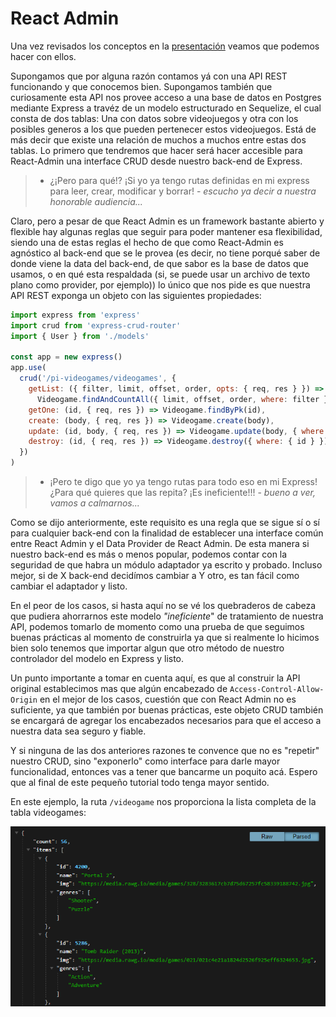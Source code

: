 # React Admin

Una vez revisados los conceptos en la [presentación](http://yvy.dkndrd.com/Presentación1.pptx) veamos que podemos hacer con ellos. 

Supongamos que por alguna razón contamos yá con una API REST funcionando y que conocemos bien. Supongamos también que curiosamente esta API nos provee acceso a una base de datos en Postgres mediante Express a travéz de un modelo estructurado en Sequelize, el cual consta de dos tablas: Una con datos sobre videojuegos y otra con los posibles generos a los que pueden pertenecer estos videojuegos. Está de más decir que existe una relación de muchos a muchos entre estas dos tablas. Lo primero que tendremos que hacer será hacer accesible para React-Admin una interface CRUD desde nuestro back-end de Express.  

> - ¿¡Pero para qué!? ¡Si yo ya tengo rutas definidas en mi express para leer, crear, modificar y borrar! - *escucho ya decir a nuestra honorable audiencia...*

Claro, pero a pesar de que React Admin es un framework bastante abierto y flexible hay algunas reglas que seguir para poder mantener esa flexibilidad, siendo una de estas reglas el hecho de que como React-Admin es agnóstico al back-end que se le provea (es decir, no tiene porqué saber de donde viene la data del back-end, de que sabor es la base de datos que usamos, o en qué esta respaldada (si, se puede usar un archivo de texto plano como provider, por ejemplo)) lo único que nos pide es que nuestra API REST exponga un objeto con las siguientes propiedades:

```javascript
import express from 'express'
import crud from 'express-crud-router'
import { User } from './models'

const app = new express()
app.use(
  crud('/pi-videogames/videogames', {
    getList: ({ filter, limit, offset, order, opts: { req, res } }) =>
      Videogame.findAndCountAll({ limit, offset, order, where: filter }),
    getOne: (id, { req, res }) => Videogame.findByPk(id),
    create: (body, { req, res }) => Videogame.create(body),
    update: (id, body, { req, res }) => Videogame.update(body, { where: { id } }),
    destroy: (id, { req, res }) => Videogame.destroy({ where: { id } }),
  })
)
```

> - ¡Pero te digo que yo ya tengo rutas para todo eso en mi Express! ¿Para qué quieres que las repita? ¡Es ineficiente!!! - *bueno a ver, vamos a calmarnos...*

Como se dijo anteriormente, este requisito es una regla que se sigue sí o sí para cualquier back-end con la finalidad de establecer una interface común entre React Admin y el Data Provider de React Admin. De esta manera si nuestro back-end es más o menos popular, podemos contar con la seguridad de que habra un módulo adaptador ya escrito y probado. Incluso mejor, si de X back-end decidímos cambiar a Y otro, es tan fácil como cambiar el adaptador y listo. 

En el peor de los casos, si hasta aquí no se vé los quebraderos de cabeza que pudiera ahorrarnos este modelo *"ineficiente*" de tratamiento de nuestra API, podemos tomarlo de momento como una prueba de que seguimos buenas prácticas al momento de construirla ya que si realmente lo hicimos bien solo tenemos que importar algun que otro método de nuestro controlador del modelo en Express y listo. 

Un punto importante a tomar en cuenta aquí, es que al construir la API original establecimos mas que algún encabezado de `Access-Control-Allow-Origin` en el mejor de los casos, cuestión que con React Admin no es suficiente, ya que también por buenas prácticas, este objeto CRUD también se encargará de agregar los encabezados necesarios para que el acceso a nuestra data sea seguro y fiable.

Y si ninguna de las dos anteriores razones te convence que no es "repetir" nuestro CRUD, sino "exponerlo" como interface para darle mayor funcionalidad, entonces vas a tener que bancarme un poquito acá. Espero que al final de este pequeño tutorial todo tenga mayor sentido. 

En este ejemplo, la ruta `/videogame` nos proporciona la lista completa de la tabla videogames:

![Ruta videogame](/_src/assets/05-REACTADMIN/image1.png)


